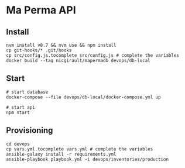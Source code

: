 # Ma Perma API

## Install

```
nvm install v8.7 && nvm use && npm install
cp git-hooks/* .git/hooks
cp src/config.js.tocomplete src/config.js # complete the variables
docker build --tag nicgirault/mapermadb devops/db-local
```

## Start

```
# start database
docker-compose --file devops/db-local/docker-compose.yml up

# start api
npm start
```

## Provisioning

```
cd devops
cp vars.yml.tocomplete vars.yml # complete the variables
ansible-galaxy install -r requirements.yml
ansible-playbook playbook.yml -i devops/inventories/production
```


